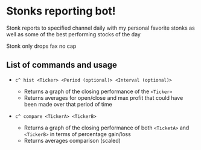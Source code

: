 # Stonks reporting bot!
Stonk reports to specified channel daily with my personal favorite stonks as well as some of the best performing stocks of the day

Stonk only drops fax no cap

## List of commands and usage

- `c^ hist <Ticker> <Period (optional)> <Interval (optional)>`
    - Returns a graph of the closing performance of the `<Ticker>`
    - Returns averages for open/close and max profit that could have been made over that period of time

- `c^ compare <TickerA> <TickerB>`
    - Returns a graph of the closing performance of both `<TicketA>` and `<TickerB>` in terms of percentage gain/loss
    - Returns averages comparison (scaled)